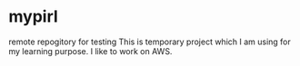 # mypirl
remote repogitory for testing
This is temporary project which I am using for my learning purpose.
I like to work on AWS.
